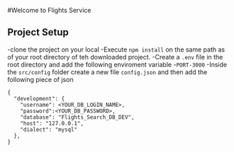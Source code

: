 #Welcome to Flights Service 

## Project Setup

  -clone the project on your local 
  -Execute `npm install` on the same path as of your root directory of teh 
  downloaded project.
  -Create a `.env` file in the root directory and add the following enviroment variable
    -`PORT-3000`
  -Inside the `src/config` folder create a new file `config.json` and then add the following piece of json

```
{
  "development": {
    "username": <YOUR_DB_LOGIN_NAME>,
    "password":<YOUR_DB_PASSWORD>,
    "database": "Flights_Search_DB_DEV",
    "host": "127.0.0.1",
    "dialect": "mysql"
  },
}
```